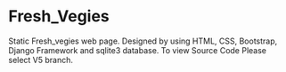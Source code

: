 # Fresh_Vegies
Static Fresh_vegies web page.
Designed by using HTML, CSS, Bootstrap, Django Framework and sqlite3 database.
To view Source Code Please select V5 branch.
